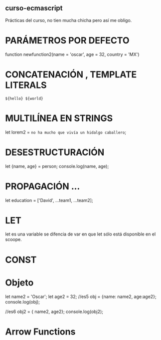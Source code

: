 ## curso-ecmascript
Prácticas del curso, no tien mucha chicha pero así me obligo.

# PARÁMETROS POR DEFECTO
function newfunction2(name = 'oscar', age = 32, country = 'MX')

# CONCATENACIÓN , TEMPLATE LITERALS

`${hello} ${world}`

# MULTILÍNEA EN STRINGS
let lorem2 = `no ha mucho que vivía
un hidalgo caballero`;

# DESESTRUCTURACIÓN
let {name, age} = person;
console.log(name, age);

# PROPAGACIÓN ...
let education = ['David', ...team1, ...team2];

# LET
let es una variable se difencia de var en que let sólo está disponible en el scoope.

# CONST

# Objeto

let name2 = 'Oscar';
let age2 = 32;
//es5
obj = {name: name2, age:age2};
console.log(obj);

//es6
obj2 = { name2, age2};
console.log(obj2);

# Arrow Functions